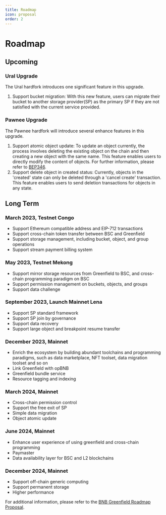 ```yaml
---
title: Roadmap
icon: proposal
order: 2
---
```


# Roadmap

## Upcoming

### Ural Upgrade
The Ural hardfork introduces one significant feature in this upgrade.
1. Support bucket migration: With this new feature, users can migrate their bucket to another storage provider(SP) as
   the primary SP if they are not satisfied with the current service provided.

### Pawnee Upgrade
The Pawnee hardfork will introduce several enhance features in this upgrade.
1. Support atomic object update: To update an object currently, the process involves deleting the existing object on the
   chain and then creating a new object with the same name. This feature enables users to directly modify the content of
   objects. For further information, please refer to [BEP346](https://github.com/bnb-chain/BEPs/pull/346).
2. Support delete object in created status: Currently, objects in the 'created' state can only be deleted through a
   'cancel create' transaction. This feature enables users to send deletion transactions for objects in any state.

## Long Term

### March 2023, Testnet Congo

- Support Ethereum compatible address and EIP-712 transactions
- Support cross-chain token transfer between BSC and Greenfield
- Support storage management, including bucket, object, and group operations
- Support stream payment billing system

### May 2023, Testnet Mekong

- Support mirror storage resources from Greenfield to BSC, and cross-chain programming paradigm on BSC
- Support permission management on buckets, objects, and groups
- Support data challenge

### September 2023, Launch Mainnet Lena

- Support SP standard framework
- Support SP join by governance
- Support data recovery
- Support large object and breakpoint resume transfer

### December 2023, Mainnet

- Enrich the ecosystem by building abundant toolchains and programming paradigms, such as data marketplace, NFT toolset,
  data migration toolset and so on
- Link Greenfield with opBNB
- Greenfield bundle service
- Resource tagging and indexing

### March 2024, Mainnet
- Cross-chain permission control
- Support the free exit of SP
- Simple data migration
- Object atomic update

### June 2024, Mainnet

- Enhance user experience of using greenfield and cross-chain programming
- Paymaster
- Data availability layer for BSC and L2 blockchains

### December 2024, Mainnet

- Support off-chain generic computing
- Support permanent storage
- Higher performance

For additional information, please refer to the [BNB Greenfield Roadmap Proposal](https://forum.bnbchain.org/t/bnb-greenfield-roadmap-proposal/2273).